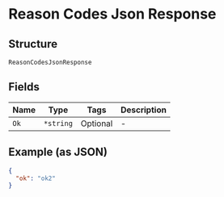 
# Reason Codes Json Response

## Structure

`ReasonCodesJsonResponse`

## Fields

| Name | Type | Tags | Description |
|  --- | --- | --- | --- |
| `Ok` | `*string` | Optional | - |

## Example (as JSON)

```json
{
  "ok": "ok2"
}
```

